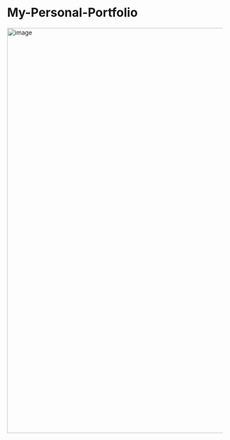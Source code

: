 # My-Personal-Portfolio
<img width="1680" height="946" alt="image" src="https://github.com/user-attachments/assets/fc752dc3-da99-484e-867c-349f224e5da0" />

